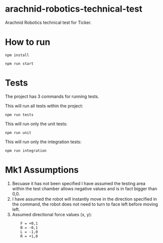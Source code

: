 # arachnid-robotics-technical-test
Arachnid Robotics technical test for Ticker.

# How to run 
```
npm install
```

```
npm run start
```

# Tests
The project has 3 commands for running tests.

This will run all tests within the project:
```
npm run tests 
```

This will run only the unit tests:
```
npm run unit
```

This will run only the integration tests:
```
npm run integration
```

# Mk1 Assumptions

1. Becuase it has not been specified I have assumed the testing area within the test chamber allows negative values and is in fact bigger than 0,0.
2. I have assumed the robot will instantly move in the direction specified in the command, the robot does not need to turn to face left before moving left.
3. Assumed directional force values (x, y):
```
       F = +0,1
       B = -0,1
       L = -1,0
       R = +1,0
```
